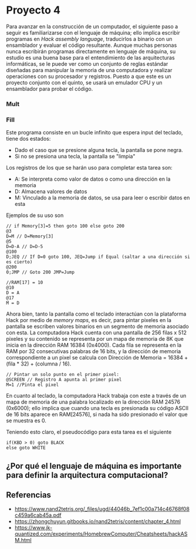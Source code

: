 # Proyecto 4
Para avanzar en la construcción de un computador, el siguiente paso a seguir es familiarizarse con el lenguaje de máquina; ello implica escribir programas en *Hack assembly language*, traducirlos a binario con un ensamblador y evaluar el código resultante. Aunque muchas personas nunca escribirán programas directamente en lenguaje de máquina, su estudio es una buena base para el entendimiento de las arquitecturas informáticas, se le puede ver como un conjunto de reglas estándar diseñadas para manipular la memoria de una computadora y realizar operaciones con su procesador y registros.  Puesto a que este es un proyecto conjunto con el quinto, se usará un emulador CPU y un ensamblador para probar el código.

### Mult


### Fill
Este programa consiste en un bucle infinito que espera input del teclado, tiene dos estados:
- Dado el caso que se presione alguna tecla, la pantalla se pone negra.
- Si no se presiona una tecla, la pantalla se "limpia"

Los registros de los que se harán uso para completar esta tarea son:
- A: Se interpreta como valor de datos o como una dirección en la memoria
- D: Almacena valores de datos
- M: Vinculado a la memoria de datos, se usa para leer o escribir datos en esta

Ejemplos de su uso son
 ```
// if Memory[3]=5 then goto 100 else goto 200
@3
D=M // D=Memory[3]
@5
D=D-A // D=D-5
@100
D;JEQ // If D=0 goto 100, JEQ=Jump if Equal (saltar a una dirección si es cierto)
@200
0;JMP // Goto 200 JMP=Jump

//RAM[17] = 10
@10
D = A
@17
M = D
 ```
Ahora bien, tanto la pantalla como el teclado interactúan con la plataforma Hack por medio de *memory maps*, es decir, para pintar pixeles en la pantalla se escriben valores binarios en un segmento de memoria asociado con esta. La computadora Hack cuenta con una pantalla de 256 filas x 512 pixeles y su contenido se representa por un mapa de memoria de 8K que inicia en la dirección RAM 16384 (0x4000). Cada fila se representa en la RAM por 32 consecutivas palabras de 16 bits, y la dirección de memoria correspondiente a un pixel se calcula con Dirección de Memoria = 16384 + (fila * 32) + (columna / 16). 
 ```
// Pintar un solo punto en el primer pixel:
@SCREEN // Registro A apunta al primer pixel
M=1 //Pinta el pixel
 ```
En cuanto al teclado, la computadora Hack trabaja con este a través de un mapa de memoria de una palabra localizado en la dirección RAM 24576 (0x6000); ello implica que cuando una tecla es presionada su código ASCII de 16 bits aparece en RAM[24576], si nada ha sido presionado el valor que se muestra es 0.

Teniendo esto claro, el pseudocódigo para esta tarea es el siguiente
 ```
if(KBD > 0) goto BLACK
else goto WHITE
 ```

## ¿Por qué el lenguaje de máquina es importante para definir la arquitectura computacional?

## Referencias
- https://www.nand2tetris.org/_files/ugd/44046b_7ef1c00a714c46768f08c459a6cab45a.pdf
- https://zhongchuyun.gitbooks.io/nand2tetris/content/chapter_4.html
- https://www.jk-quantized.com/experiments/HomebrewComputer/Cheatsheets/hackASM.html
